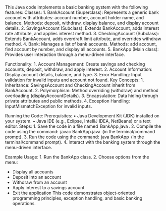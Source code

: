 This Java code implements a basic banking system with the following features: 
Classes: 
1.⁠ ⁠BankAccount (Superclass): 
Represents a generic bank account with attributes: account number, account holder name, and balance. 
Methods: deposit, withdraw, display balance, and display account details. 
2.⁠ ⁠SavingsAccount (Subclass): 
Extends BankAccount, adds interest rate attribute, and applies interest method. 
3.⁠ ⁠CheckingAccount (Subclass): 
Extends BankAccount, adds overdraft limit attribute, and overrides withdraw method. 
4.⁠ ⁠Bank: 
Manages a list of bank accounts. 
Methods: add account, find account by number, and display all accounts. 
5.⁠ ⁠BankApp (Main class): 
Provides user interaction through a menu-driven interface.

Functionality: 
1.⁠ ⁠Account Management: Create savings and checking accounts, deposit, withdraw, and apply interest. 
2.⁠ ⁠Account Information: Display account details, balance, and type. 
3.⁠ ⁠Error Handling: Input validation for invalid inputs and account not found. 
Key Concepts: 1.⁠ ⁠Inheritance: SavingsAccount and CheckingAccount inherit from BankAccount. 
2.⁠ ⁠Polymorphism: Method overriding (withdraw) and method overloading (displayAccountDetails). 
3.⁠ ⁠Encapsulation: Data hiding through private attributes and public methods. 
4.⁠ ⁠Exception Handling: InputMismatchException for invalid inputs.

Running the Code: Prerequisites: 
•⁠ ⁠Java Development Kit (JDK) installed on your system. 
•⁠ ⁠Java IDE (e.g., Eclipse, IntelliJ IDEA, NetBeans) or a text editor. 
Steps: 
1.⁠ ⁠Save the code in a file named ⁠ BankApp.java ⁠. 
2.⁠ ⁠Compile the code using the command: ⁠ javac BankApp.java ⁠ (in the terminal/command prompt). 
3.⁠ ⁠Run the code using the command: ⁠ java BankApp ⁠ (in the terminal/command prompt). 
4.⁠ ⁠Interact with the banking system through the menu-driven interface.

Example Usage: 
1.⁠ ⁠Run the BankApp class. 
2.⁠ ⁠Choose options from the menu: 
- Display all accounts
- Deposit into an account 
- Withdraw from an account 
- Apply interest to a savings account 
- Exit the application This code demonstrates object-oriented programming principles, exception handling, and basic banking operations.

